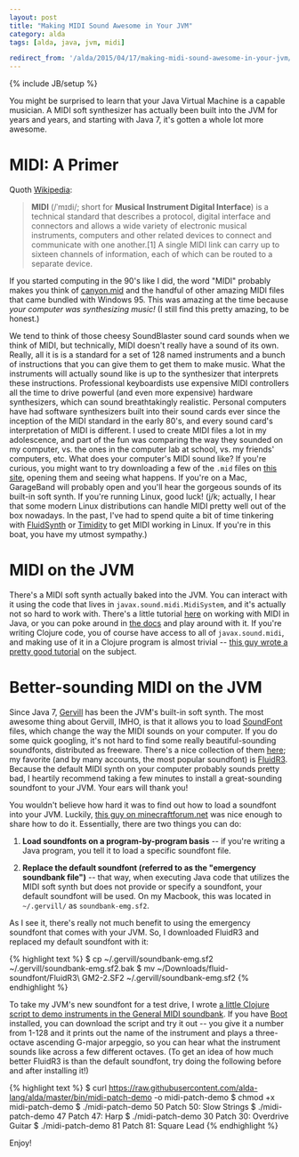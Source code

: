 ```yaml
---
layout: post
title: "Making MIDI Sound Awesome in Your JVM"
category: alda
tags: [alda, java, jvm, midi]

redirect_from: '/alda/2015/04/17/making-midi-sound-awesome-in-your-jvm/'
---
```

{% include JB/setup %}

You might be surprised to learn that your Java Virtual Machine is a capable musician. A MIDI soft synthesizer has actually been built into the JVM for years and years, and starting with Java 7, it's gotten a whole lot more awesome.

# MIDI: A Primer

Quoth [Wikipedia](http://en.wikipedia.org/wiki/MIDI):

> **MIDI** (/ˈmɪdi/; short for **Musical Instrument Digital Interface**) is a technical standard that describes a protocol, digital interface and connectors and allows a wide variety of electronic musical instruments, computers and other related devices to connect and communicate with one another.[1] A single MIDI link can carry up to sixteen channels of information, each of which can be routed to a separate device.

If you started computing in the 90's like I did, the word "MIDI" probably makes you think of [canyon.mid](https://www.youtube.com/watch?v=OIW4F285QjA) and the handful of other amazing MIDI files that came bundled with Windows 95. This was amazing at the time because *your computer was synthesizing music!* (I still find this pretty amazing, to be honest.)

We tend to think of those cheesy SoundBlaster sound card sounds when we think of MIDI, but technically, MIDI doesn't really have a sound of its own. Really, all it is is a standard for a set of 128 named instruments and a bunch of instructions that you can give them to get them to make music. What the instruments will actually sound like is up to the synthesizer that interprets these instructions. Professional keyboardists use expensive MIDI controllers all the time to drive powerful (and even more expensive) hardware synthesizers, which can sound breathtakingly realistic. Personal computers have had software synthesizers built into their sound cards ever since the inception of the MIDI standard in the early 80's, and every sound card's interpretation of MIDI is different. I used to create MIDI files a lot in my adolescence, and part of the fun was comparing the way they sounded on my computer, vs. the ones in the computer lab at school, vs. my friends' computers, etc. What does your computer's MIDI sound like? If you're curious, you might want to try downloading a few of the `.mid` files on [this site](https://sites.google.com/site/musiccurios/downloads), opening them and seeing what happens. If you're on a Mac, GarageBand will probably open and you'll hear the gorgeous sounds of its built-in soft synth. If you're running Linux, good luck! (j/k; actually, I hear that some modern Linux distributions can handle MIDI pretty well out of the box nowadays. In the past, I've had to spend quite a bit of time tinkering with [FluidSynth](http://www.fluidsynth.org) or [Timidity](http://sourceforge.net/projects/timidity) to get MIDI working in Linux. If you're in this boat, you have my utmost sympathy.)

# MIDI on the JVM

There's a MIDI soft synth actually baked into the JVM. You can interact with it using the code that lives in `javax.sound.midi.MidiSystem`, and it's actually not so hard to work with. There's a little tutorial [here](https://docs.oracle.com/javase/tutorial/sound/MIDI-synth.html) on working with MIDI in Java, or you can poke around in [the docs](https://docs.oracle.com/javase/8/docs/api/javax/sound/midi/MidiSystem.html) and play around with it. If you're writing Clojure code, you of course have access to all of `javax.sound.midi`, and making use of it in a Clojure program is almost trivial -- [this guy wrote a pretty good tutorial](https://taylodl.wordpress.com/2014/01/21/making-music-with-clojure-an-introduction-to-midi) on the subject.

# Better-sounding MIDI on the JVM

Since Java 7, [Gervill](https://java.net/projects/gervill/pages/Home) has been the JVM's built-in soft synth. The most awesome thing about Gervill, IMHO, is that it allows you to load [SoundFont](http://en.wikipedia.org/wiki/SoundFont) files, which change the way the MIDI sounds on your computer. If you do some quick googling, it's not hard to find some really beautiful-sounding soundfonts, distributed as freeware. There's a nice collection of them [here](https://musescore.org/en/handbook/soundfont); my favorite (and by many accounts, the most popular soundfont) is [FluidR3](http://www.musescore.org/download/fluid-soundfont.tar.gz). Because the default MIDI synth on your computer probably sounds pretty bad, I heartily recommend taking a few minutes to install a great-sounding soundfont to your JVM. Your ears will thank you!

You wouldn't believe how hard it was to find out how to load a soundfont into your JVM. Luckily, [this guy on minecraftforum.net](http://www.minecraftforum.net/forums/mapping-and-modding/mapping-and-modding-tutorials/1571330-better-java-midi-instrument-sounds-for-linux) was nice enough to share how to do it. Essentially, there are two things you can do:

1. **Load soundfonts on a program-by-program basis** -- if you're writing a Java program, you tell it to load a specific soundfont file.

2. **Replace the default soundfont (referred to as the "emergency soundbank file")** -- that way, when executing Java code that utilizes the MIDI soft synth but does not provide or specify a soundfont, your default soundfont will be used. On my Macbook, this was located in `~/.gervill/` as `soundbank-emg.sf2`.

As I see it, there's really not much benefit to using the emergency soundfont that comes with your JVM. So, I downloaded FluidR3 and replaced my default soundfont with it:

{% highlight text %}
$ cp ~/.gervill/soundbank-emg.sf2 ~/.gervill/soundbank-emg.sf2.bak
$ mv ~/Downloads/fluid-soundfont/FluidR3\ GM2-2.SF2 ~/.gervill/soundbank-emg.sf2
{% endhighlight %}

To take my JVM's new soundfont for a test drive, I wrote [a little Clojure script to demo instruments in the General MIDI soundbank](https://raw.githubusercontent.com/alda-lang/alda/master/bin/midi-patch-demo). If you have [Boot](http://www.boot-clj.com) installed, you can download the script and try it out -- you give it a number from 1-128 and it prints out the name of the instrument and plays a three-octave ascending G-major arpeggio, so you can hear what the instrument sounds like across a few different octaves. (To get an idea of how much better FluidR3 is than the default soundfont, try doing the following before and after installing it!)

{% highlight text %}
$ curl https://raw.githubusercontent.com/alda-lang/alda/master/bin/midi-patch-demo -o midi-patch-demo
$ chmod +x midi-patch-demo
$ ./midi-patch-demo 50
Patch 50: Slow Strings
$ ./midi-patch-demo 47
Patch 47: Harp
$ ./midi-patch-demo 30
Patch 30: Overdrive Guitar
$ ./midi-patch-demo 81
Patch 81: Square Lead
{% endhighlight %}

Enjoy!
